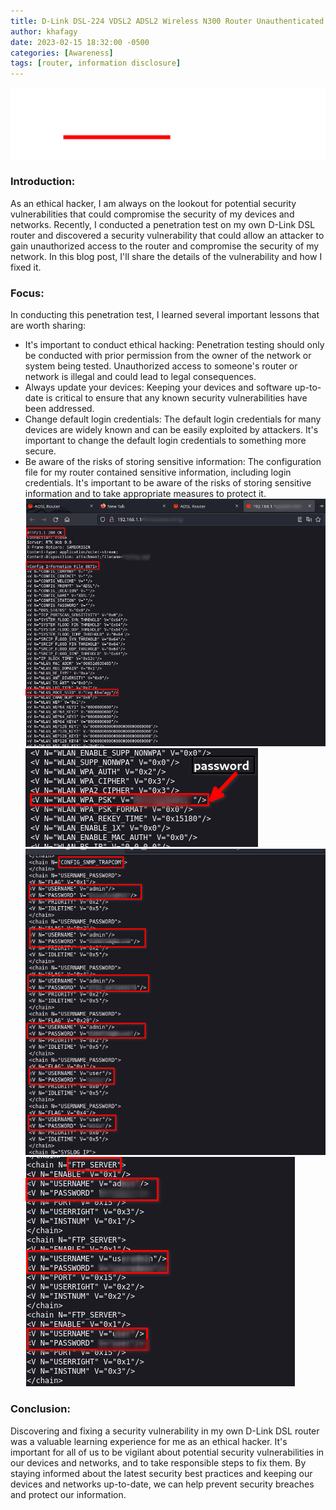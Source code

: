 ```yaml
---
title: D-Link DSL-224 VDSL2 ADSL2 Wireless N300 Router Unauthenticated Access Vulnerability
author: khafagy
date: 2023-02-15 18:32:00 -0500
categories: [Awareness]
tags: [router, information disclosure]
---
```

![image](https://raw.githubusercontent.com/5afagy/5afagy.github.io/main/assets/image/image29.png)


### Introduction:
As an ethical hacker, I am always on the lookout for potential security vulnerabilities that could compromise the security of my devices and networks. Recently, I conducted a penetration test on my own D-Link DSL router and discovered a security vulnerability that could allow an attacker to gain unauthorized access to the router and compromise the security of my network. In this blog post, I'll share the details of the vulnerability and how I fixed it.


### Focus:
In conducting this penetration test, I learned several important lessons that are worth sharing:
   
  -  It's important to conduct ethical hacking: Penetration testing should only be conducted with prior permission from the owner of the network or system being tested. Unauthorized access to someone's router or network is illegal and could lead to legal consequences.
  -  Always update your devices: Keeping your devices and software up-to-date is critical to ensure that any known security vulnerabilities have been addressed.
  - Change default login credentials: The default login credentials for many devices are widely known and can be easily exploited by attackers. It's important to change the default login credentials to something more secure.
  -  Be aware of the risks of storing sensitive information: The configuration file for my router contained sensitive information, including login credentials. It's important to be aware of the risks of storing sensitive information and to take appropriate measures to protect it.
![image](https://raw.githubusercontent.com/5afagy/5afagy.github.io/main/assets/image/router1.png)
![image](https://raw.githubusercontent.com/5afagy/5afagy.github.io/main/assets/image/router2.png)
![image](https://raw.githubusercontent.com/5afagy/5afagy.github.io/main/assets/image/router3.png)
![image](https://raw.githubusercontent.com/5afagy/5afagy.github.io/main/assets/image/router4.png)



### Conclusion:
Discovering and fixing a security vulnerability in my own D-Link DSL router was a valuable learning experience for me as an ethical hacker. It's important for all of us to be vigilant about potential security vulnerabilities in our devices and networks, and to take responsible steps to fix them. By staying informed about the latest security best practices and keeping our devices and networks up-to-date, we can help prevent security breaches and protect our information.
